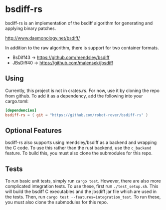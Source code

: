 # bsdiff-rs

bsdiff-rs is an implementation of the bsdiff algorithm for generating and applying binary patches.

http://www.daemonology.net/bsdiff/

In addition to the raw algorithm, there is support for two container formats.
- BsDiff43  -> https://github.com/mendsley/bsdiff
- JBsDiff40 -> https://github.com/malensek/jbsdiff

## Using

Currently, this project is not in crates.rs. For now, use it by cloning the repo from github. To add it as a dependency, add the following into your cargo.toml:

```toml
[dependencies]
bsdiff-rs = { git = "https://github.com/robot-rover/bsdiff-rs" }
```

## Optional Features

bsdiff-rs also supports using mendsley/bsdiff as a backend and wrapping the C code. To use this rather than the rust backend, use the `c_backend` feature. To build this, you must also clone the submodules for this repo.

## Tests

To run basic unit tests, simply run `cargo test`. However, there are also more complicated integration tests. To use these, first run `./test_setup.sh`. This will build the bsdiff C executables and the jbsdiff jar file which are used in the tests. Then, run `cargo test --features=integration_test`. To run these, you must also clone the submodules for this repo.